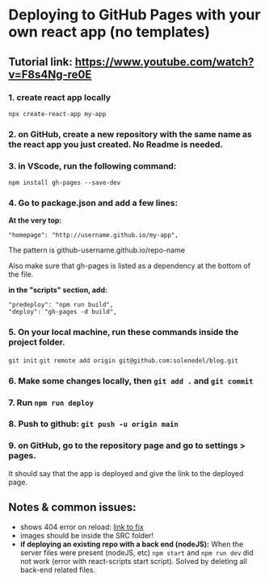 # Deploying to GitHub Pages with your own react app (no templates)

## Tutorial link: https://www.youtube.com/watch?v=F8s4Ng-re0E

### 1. create react app locally

`npx create-react-app my-app`

### 2. on GitHub, create a new repository with the same name as the react app you just created. No Readme is needed.


### 3. in VScode, run the following command:
  `npm install gh-pages --save-dev`

### 4. Go to package.json and add a few lines:

**At the very top:**
```
"homepage": "http://username.github.io/my-app",
```
The pattern is github-username.github.io/repo-name

Also make sure that gh-pages is listed as a dependency at the bottom of the file.

**in the "scripts" section, add:**

```
"predeploy": "npm run build",
"deploy": "gh-pages -d build",
```


### 5. On your local machine, run these commands inside the project folder.

`git init`
`git remote add origin git@github.com:solenedel/blog.git`

### 6. Make some changes locally, then `git add .` and `git commit`

### 7. Run `npm run deploy`

### 8. Push to github: `git push -u origin main`

### 9. on GitHub, go to the repository page and go to settings > pages.

It should say that the app is deployed and give the link to the deployed page. 


## Notes & common issues:

- shows 404 error on reload: [link to fix](https://maximorlov.com/deploying-to-github-pages-dont-forget-to-fix-your-links/)
- images should be inside the SRC folder!
- **if deploying an existing repo with a back end (nodeJS):** When the server files were present (nodeJS, etc) `npm start` and `npm run dev` did not work (error with react-scripts start script). Solved by deleting all back-end related files. 
